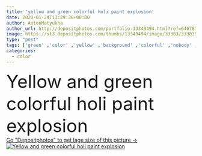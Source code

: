 ```yaml
---
title: 'yellow and green colorful holi paint explosion'
date: 2020-01-24T13:29:36+00:00
author: AntonMatyukha
author_url: http://depositphotos.com/portfolio-13349494.html?ref=64678756
image: https://st3.depositphotos.com/thumbs/13349494/image/33383/333835390/api_thumb_450.jpg?forcejpeg=true
type: "post"
tags: ['green' ,'color' ,'yellow' ,'background' ,'colorful' ,'nobody' ,'vibrant' ,'design' ,'celebration' ,'festive' ,'holiday' ,'bright' ,'art' ,'abstract' ,'colour' ,'paint' ,'splash' ,'explosion' ,'festival' ,'tradition' ,'traditional' ,'culture' ,'powder' ,'splatter' ,'explode' ,'dust' ,'indian' ,'hindu' ,'Holi' ,'copy space' ,'Studio Shot' ,'no people' ]
categories: 
  - color
---
```

<div aling="center">
            <font size="60"> Yellow and green colorful holi paint explosion</font>   
</div>
<div>
    <a href='https://depositphotos.com/333835390/stock-photo-yellow-green-colorful-holi-paint.html?ref=64678756' target=_blank > Go "Depositphotos" to get lage size of this picture ->
        <img href='https://depositphotos.com/333835390/stock-photo-yellow-green-colorful-holi-paint.html?ref=64678756' src='https://st3.depositphotos.com/13349494/33383/i/950/depositphotos_333835390-stock-photo-yellow-green-colorful-holi-paint.jpg?forcejpeg=true' alt='Yellow and green colorful holi paint explosion' >
    </a>
</div>
